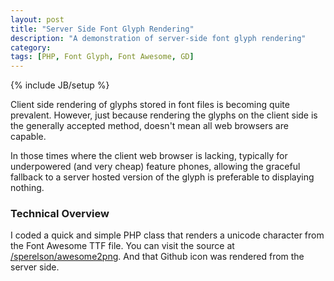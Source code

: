 ```yaml
---
layout: post
title: "Server Side Font Glyph Rendering"
description: "A demonstration of server-side font glyph rendering"
category: 
tags: [PHP, Font Glyph, Font Awesome, GD]
---
```

{% include JB/setup %}

Client side rendering of glyphs stored in font files is becoming quite prevalent. However, just because rendering the glyphs on the client side is the generally accepted method, doesn't mean all web browsers are capable.

In those times where the client web browser is lacking, typically for underpowered (and very cheap) feature phones, allowing the graceful fallback to a server hosted version of the glyph is preferable to displaying nothing.

### Technical Overview
I coded a quick and simple PHP class that renders a unicode character from the Font Awesome TTF file. You can visit the source at [<img src="http://hapnic.com/awesome2png/?u=F09B&h=18" alt="" />/sperelson/awesome2png](https://github.com/sperelson/awesome2png). And that Github icon was rendered from the server side.

